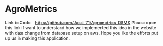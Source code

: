 # AgroMetrics

Link to Code - https://github.com/Jassi-71/Agrometrics-DBMS 
Please open this link if want to understand how we implemented this idea in the website with data change from database setup on aws. 
Hope you like the efforts put up us in making this application.
